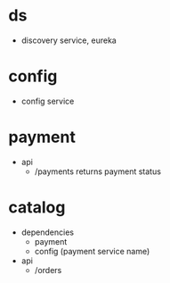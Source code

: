 # ds
- discovery service, eureka
# config
- config service
# payment
- api
    - /payments returns payment status
# catalog
- dependencies
    - payment
    - config (payment service name)
- api
    - /orders
  